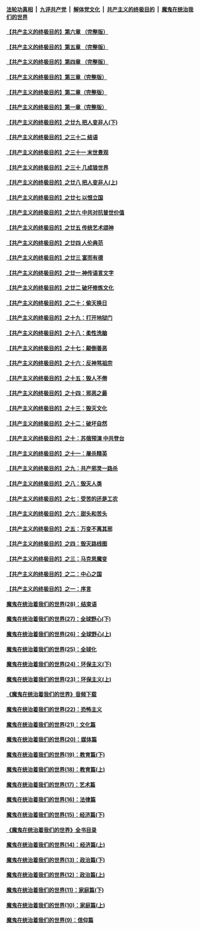 

####  [法轮功真相](../../../../basic/blob/master/README.md?t=06010031) &nbsp;|&nbsp; [九评共产党](../../../../9ping.md/blob/master/README.md?t=06010031) &nbsp;|&nbsp; [解体党文化](../../../../jtdwh.md/blob/master/README.md?t=06010031)  &nbsp;|&nbsp; [共产主义的终极目的](../../../../gczydzjmd.md/blob/master/README.md?t=06010031) &nbsp;|&nbsp; [魔鬼在统治我们的世界](../../../../mgztzwmdsj.md/blob/master/README.md?t=06010031) 

#### [【共产主义的终极目的】第六章 （完整版）](../pages/nsc422/n11428913.md?t=06010031) 

#### [【共产主义的终极目的】第五章 （完整版）](../pages/nsc422/n11428912.md?t=06010031) 

#### [【共产主义的终极目的】第四章 （完整版）](../pages/nsc422/n11428907.md?t=06010031) 

#### [【共产主义的终极目的】第三章（完整版）](../pages/nsc422/n11428848.md?t=06010031) 

#### [【共产主义的终极目的】第二章（完整版）](../pages/nsc422/n11428831.md?t=06010031) 

#### [【共产主义的终极目的】第一章（完整版）](../pages/nsc422/n11417651.md?t=06010031) 

#### [【共产主义的终极目的】之廿九 把人变非人(下)](../pages/nsc422/n11344140.md?t=06010031) 

#### [【共产主义的终极目的】之三十二 结语](../pages/nsc422/n11360535.md?t=06010031) 

#### [【共产主义的终极目的】之三十一 末世景观](../pages/nsc422/n11351129.md?t=06010031) 

#### [【共产主义的终极目的】之三十 几成狼世界](../pages/nsc422/n11348280.md?t=06010031) 

#### [【共产主义的终极目的】之廿八 把人变非人(上)](../pages/nsc422/n11340492.md?t=06010031) 

#### [【共产主义的终极目的】之廿七 以恨立国](../pages/nsc422/n11336944.md?t=06010031) 

#### [【共产主义的终极目的】之廿六 中共对抗普世价值](../pages/nsc422/n11324785.md?t=06010031) 

#### [【共产主义的终极目的】之廿五 传统艺术颂神](../pages/nsc422/n11296396.md?t=06010031) 

#### [【共产主义的终极目的】之廿四 人伦典范](../pages/nsc422/n11296397.md?t=06010031) 

#### [【共产主义的终极目的】之廿三 富而有德](../pages/nsc422/n11283598.md?t=06010031) 

#### [【共产主义的终极目的】之廿一 神传语言文字](../pages/nsc422/n11263265.md?t=06010031) 

#### [【共产主义的终极目的】之廿二 破坏修炼文化](../pages/nsc422/n11245728.md?t=06010031) 

#### [【共产主义的终极目的】之二十：偷天换日](../pages/nsc422/n11238846.md?t=06010031) 

#### [【共产主义的终极目的】之十九：打开地狱门](../pages/nsc422/n11206376.md?t=06010031) 

#### [【共产主义的终极目的】之十八：柔性洗脑](../pages/nsc422/n11199994.md?t=06010031) 

#### [【共产主义的终极目的】之十七：颠倒善恶](../pages/nsc422/n11179782.md?t=06010031) 

#### [【共产主义的终极目的】之十六：反神骂祖宗](../pages/nsc422/n11166798.md?t=06010031) 

#### [【共产主义的终极目的】之十五：毁人不倦](../pages/nsc422/n11166792.md?t=06010031) 

#### [【共产主义的终极目的】之十四：邪恶之最](../pages/nsc422/n11150249.md?t=06010031) 

#### [【共产主义的终极目的】之十三：毁灭文化](../pages/nsc422/n11135227.md?t=06010031) 

#### [【共产主义的终极目的】之十二：破坏自然](../pages/nsc422/n11135214.md?t=06010031) 

#### [【共产主义的终极目的】之十：苏俄预演 中共登台](../pages/nsc422/n11118424.md?t=06010031) 

#### [【共产主义的终极目的】之十一：屠杀精英](../pages/nsc422/n11118442.md?t=06010031) 

#### [【共产主义的终极目的】之九：共产邪灵一路杀](../pages/nsc422/n11114139.md?t=06010031) 

#### [【共产主义的终极目的】之八：毁灭人类](../pages/nsc422/n11108503.md?t=06010031) 

#### [【共产主义的终极目的】之七：受苦的还是工农](../pages/nsc422/n11101809.md?t=06010031) 

#### [【共产主义的终极目的】之六：甜头和苦头](../pages/nsc422/n11096971.md?t=06010031) 

#### [【共产主义的终极目的】之五：万变不离其邪](../pages/nsc422/n11091285.md?t=06010031) 

#### [【共产主义的终极目的】之四：毁灭路线图](../pages/nsc422/n11086284.md?t=06010031) 

#### [【共产主义的终极目的】之三：马克思魔变](../pages/nsc422/n11061941.md?t=06010031) 

#### [【共产主义的终极目的】之二：中心之国](../pages/nsc422/n11047728.md?t=06010031) 

#### [【共产主义的终极目的】之一：序言](../pages/nsc422/n11086077.md?t=06010031) 

#### [魔鬼在统治着我们的世界(28)：结束语](../pages/nsc422/n10936246.md?t=06010031) 

#### [魔鬼在统治着我们的世界(27)：全球野心(下)](../pages/nsc422/n10928319.md?t=06010031) 

#### [魔鬼在统治着我们的世界(26)：全球野心(上)](../pages/nsc422/n10900318.md?t=06010031) 

#### [魔鬼在统治着我们的世界(25)：全球化](../pages/nsc422/n10788205.md?t=06010031) 

#### [魔鬼在统治着我们的世界(24)：环保主义(下)](../pages/nsc422/n10695307.md?t=06010031) 

#### [魔鬼在统治着我们的世界(23)：环保主义(上)](../pages/nsc422/n10688613.md?t=06010031) 

#### [《魔鬼在统治着我们的世界》音频下载](../pages/nsc422/n10635553.md?t=06010031) 

#### [魔鬼在统治着我们的世界(22)：恐怖主义](../pages/nsc422/n10614727.md?t=06010031) 

#### [魔鬼在统治着我们的世界(21)：文化篇](../pages/nsc422/n10597706.md?t=06010031) 

#### [魔鬼在统治着我们的世界(20)：媒体篇](../pages/nsc422/n10586579.md?t=06010031) 

#### [魔鬼在统治着我们的世界(19)：教育篇(下)](../pages/nsc422/n10564808.md?t=06010031) 

#### [魔鬼在统治着我们的世界(18)：教育篇(上)](../pages/nsc422/n10526970.md?t=06010031) 

#### [魔鬼在统治着我们的世界(17)：艺术篇](../pages/nsc422/n10499093.md?t=06010031) 

#### [魔鬼在统治着我们的世界(16)：法律篇](../pages/nsc422/n10485969.md?t=06010031) 

#### [魔鬼在统治着我们的世界(15)：经济篇(下)](../pages/nsc422/n10469975.md?t=06010031) 

#### [《魔鬼在统治着我们的世界》全书目录](../pages/nsc422/n10464261.md?t=06010031) 

#### [魔鬼在统治着我们的世界(14)：经济篇(上)](../pages/nsc422/n10457370.md?t=06010031) 

#### [魔鬼在统治着我们的世界(13)：政治篇(下)](../pages/nsc422/n10448270.md?t=06010031) 

#### [魔鬼在统治着我们的世界(12)：政治篇(上)](../pages/nsc422/n10444576.md?t=06010031) 

#### [魔鬼在统治着我们的世界(11)：家庭篇(下)](../pages/nsc422/n10440961.md?t=06010031) 

#### [魔鬼在统治着我们的世界(10)：家庭篇(上)](../pages/nsc422/n10435448.md?t=06010031) 

#### [魔鬼在统治着我们的世界(9)：信仰篇](../pages/nsc422/n10432159.md?t=06010031) 

